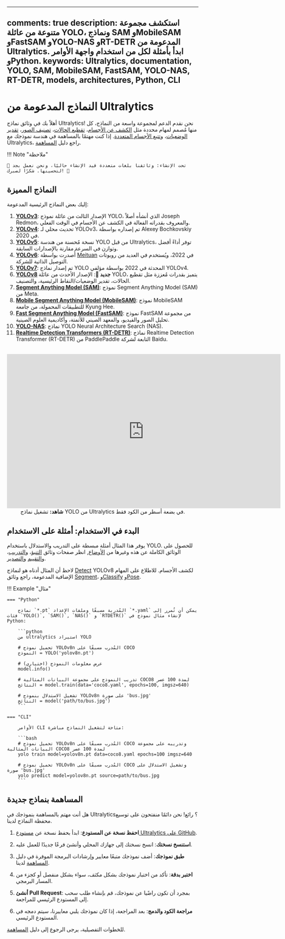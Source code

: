 ______________________________________________________________________

## comments: true description: استكشف مجموعة متنوعة من عائلة YOLO، ونماذج SAM وMobileSAM وFastSAM وYOLO-NAS وRT-DETR المدعومة من Ultralytics. ابدأ بأمثلة لكل من استخدام واجهة الأوامر وPython. keywords: Ultralytics, documentation, YOLO, SAM, MobileSAM, FastSAM, YOLO-NAS, RT-DETR, models, architectures, Python, CLI

# النماذج المدعومة من Ultralytics

أهلاً بك في وثائق نماذج Ultralytics! نحن نقدم الدعم لمجموعة واسعة من النماذج، كل منها مُصمم لمهام محددة مثل [الكشف عن الأجسام](../tasks/detect.md)، [تقطيع الحالات](../tasks/segment.md)، [تصنيف الصور](../tasks/classify.md)، [تقدير الوضعيات](../tasks/pose.md)، و[تتبع الأجسام المتعددة](../modes/track.md). إذا كنت مهتمًا بالمساهمة في هندسة نموذجك مع Ultralytics، راجع دليل [المساهمة](../../help/contributing.md).

!!! Note "ملاحظة"

```
🚧 تحت الإنشاء: وثائقنا بلغات متعددة قيد الإنشاء حاليًا، ونحن نعمل بجد لتحسينها. شكرًا لصبرك! 🙏
```

## النماذج المميزة

إليك بعض النماذج الرئيسية المدعومة:

01. **[YOLOv3](yolov3.md)**: الإصدار الثالث من عائلة نموذج YOLO، الذي أنشأه أصلاً Joseph Redmon، والمعروف بقدراته الفعالة في الكشف عن الأجسام في الوقت الفعلي.
02. **[YOLOv4](yolov4.md)**: تحديث محلي لـ YOLOv3، تم إصداره بواسطة Alexey Bochkovskiy في 2020.
03. **[YOLOv5](yolov5.md)**: نسخة مُحسنة من هندسة YOLO من قبل Ultralytics، توفر أداءً أفضل وتوازن في السرعة مقارنة بالإصدارات السابقة.
04. **[YOLOv6](yolov6.md)**: أُصدرت بواسطة [Meituan](https://about.meituan.com/) في 2022، ويُستخدم في العديد من روبوتات التوصيل الذاتية للشركة.
05. **[YOLOv7](yolov7.md)**: تم إصدار نماذج YOLO المحدثة في 2022 بواسطة مؤلفي YOLOv4.
06. **[YOLOv8](yolov8.md) جديد 🚀**: الإصدار الأحدث من عائلة YOLO، يتميز بقدرات مُعززة مثل تقطيع الحالات، تقدير الوضعيات/النقاط الرئيسية، والتصنيف.
07. **[Segment Anything Model (SAM)](sam.md)**: نموذج Segment Anything Model (SAM) من Meta.
08. **[Mobile Segment Anything Model (MobileSAM)](mobile-sam.md)**: نموذج MobileSAM للتطبيقات المحمولة، من جامعة Kyung Hee.
09. **[Fast Segment Anything Model (FastSAM)](fast-sam.md)**: نموذج FastSAM من مجموعة تحليل الصور والفيديو، والمعهد الصيني للأتمتة، وأكاديمية العلوم الصينية.
10. **[YOLO-NAS](yolo-nas.md)**: نماذج YOLO Neural Architecture Search (NAS).
11. **[Realtime Detection Transformers (RT-DETR)](rtdetr.md)**: نماذج Realtime Detection Transformer (RT-DETR) من PaddlePaddle التابعة لشركة Baidu.

<p align="center">
  <br>
  <iframe width="720" height="405" src="https://www.youtube.com/embed/MWq1UxqTClU?si=nHAW-lYDzrz68jR0"
    title="مشغل فيديو YouTube" frameborder="0"
    allow="accelerometer; autoplay; clipboard-write; encrypted-media; gyroscope; picture-in-picture; web-share"
    allowfullscreen>
  </iframe>
  <br>
  <strong>شاهد:</strong> تشغيل نماذج YOLO من Ultralytics في بضعة أسطر من الكود فقط.
</p>

## البدء في الاستخدام: أمثلة على الاستخدام

يوفر هذا المثال أمثلة مبسطة على التدريب والاستدلال باستخدام YOLO. للحصول على الوثائق الكاملة عن هذه وغيرها من [الأوضاع](../modes/index.md), انظر صفحات وثائق [التنبؤ](../modes/predict.md)، و[التدريب](../modes/train.md)، و[التقييم](../modes/val.md) و[التصدير](../modes/export.md).

لاحظ أن المثال أدناه هو لنماذج [Detect](../tasks/detect.md) YOLOv8 لكشف الأجسام. للاطلاع على المهام الإضافية المدعومة، راجع وثائق [Segment](../tasks/segment.md)، و[Classify](../tasks/classify.md) و[Pose](../tasks/pose.md).

!!! Example "مثال"

````
=== "Python"

    نماذج `*.pt` المُدربة مسبقًا وملفات الإعداد `*.yaml` يمكن أن تُمرر إلى فئات `YOLO()`, `SAM()`, `NAS()` و `RTDETR()` لإنشاء مثال نموذج في Python:

    ```python
    من ultralytics استيراد YOLO

    # تحميل نموذج YOLOv8n المُدرب مسبقًا على COCO
    النموذج = YOLO('yolov8n.pt')

    # عرض معلومات النموذج (اختياري)
    model.info()

    # تدريب النموذج على مجموعة البيانات المثالية COCO8 لمدة 100 عصر
    النتائج = model.train(data='coco8.yaml', epochs=100, imgsz=640)

    # تشغيل الاستدلال بنموذج YOLOv8n على صورة 'bus.jpg'
    النتائج = model('path/to/bus.jpg')
    ```

=== "CLI"

    الأوامر CLI متاحة لتشغيل النماذج مباشرة:

    ```bash
    # تحميل نموذج YOLOv8n المُدرب مسبقًا على COCO وتدريبه على مجموعة البيانات المثالية COCO8 لمدة 100 عصر
    yolo train model=yolov8n.pt data=coco8.yaml epochs=100 imgsz=640

    # تحميل نموذج YOLOv8n المُدرب مسبقًا على COCO وتشغيل الاستدلال على صورة 'bus.jpg'
    yolo predict model=yolov8n.pt source=path/to/bus.jpg
    ```
````

## المساهمة بنماذج جديدة

هل أنت مهتم بالمساهمة بنموذجك في Ultralytics؟ رائع! نحن دائمًا منفتحون على توسيع محفظة النماذج لدينا.

1. **احفظ نسخة عن المستودع**: ابدأ بحفظ نسخة عن [مستودع Ultralytics على GitHub](https://github.com/ultralytics/ultralytics).

2. **استنسخ نسختك**: انسخ نسختك إلى جهازك المحلي وأنشئ فرعًا جديدًا للعمل عليه.

3. **طبق نموذجك**: أضف نموذجك متبعًا معايير وإرشادات البرمجة الموفرة في دليل [المساهمة](../../help/contributing.md) لدينا.

4. **اختبر بدقة**: تأكد من اختبار نموذجك بشكل مكثف، سواء بشكل منفصل أو كجزء من المسار البرمجي.

5. **أنشئ Pull Request**: بمجرد أن تكون راضًيا عن نموذجك، قم بإنشاء طلب سحب إلى المستودع الرئيسي للمراجعة.

6. **مراجعة الكود والدمج**: بعد المراجعة، إذا كان نموذجك يلبي معاييرنا، سيتم دمجه في المستودع الرئيسي.

للخطوات التفصيلية، يرجى الرجوع إلى دليل [المساهمة](../../help/contributing.md).
